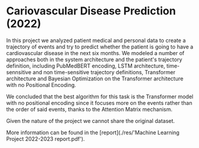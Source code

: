 # Cariovascular Disease Prediction (2022)
In this project we analyzed patient medical and personal data to create a trajectory of events and try to predict whether the patient is going to have a cardiovascular disease in the next six months. We modeled a number of approaches both in the system architecture and the patient's trajectory definition, including PubMedBERT encoding, LSTM architecture, time-sennsitive and non time-sensitive trajectory definitions, Transformer architecture and Bayesian Optimization on the Transformer architecture with no Positional Encoding.

We concluded that the best algorithm for this task is the Transformer model with no positional encoding since it focuses more on the events rather than the order of said events, thanks to the Attention Matrix mechanism.

Given the nature of the project we cannot share the original dataset.

More information can be found in the [report](./res/'Machine Learning Project 2022-2023 report.pdf').
